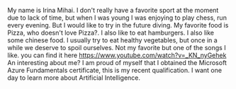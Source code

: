 My name is Irina Mihai.
I don't really have a favorite sport at the moment due to lack of time, but when I was young I was enjoying to play chess, run every evening. But I would like to try in the future diving.
My favorite food is Pizza, who doesn't love Pizza?. I also like to eat hamburgers. I also like some chinese food. I usually try to eat healthy vegetables, but once in a while we deserve to spoil ourselves.
Not my favorite but one of the songs I like.
you can find it here https://www.youtube.com/watch?v=_KN_nyGehek
An interesting about me? I am proud of myself that I obtained the Microsoft Azure Fundamentals certificate, this is my recent qualification. I want one day to learn more about Artificial Intelligence.
